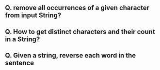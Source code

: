 ## Q. remove all occurrences of a given character from input String?
## Q. How to get distinct characters and their count in a String?
## Q. Given a string, reverse each word in the sentence
